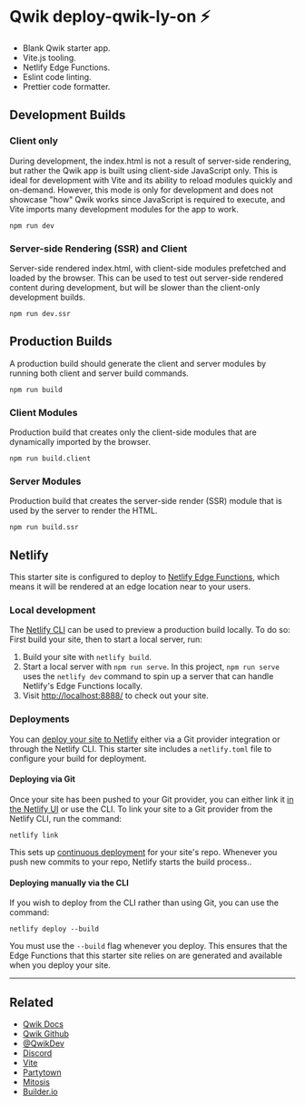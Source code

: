 # Qwik deploy-qwik-ly-on ⚡️

- Blank Qwik starter app.
- Vite.js tooling.
- Netlify Edge Functions.
- Eslint code linting.
- Prettier code formatter.

## Development Builds

### Client only

During development, the index.html is not a result of server-side rendering, but rather the Qwik app is built using client-side JavaScript only. This is ideal for development with Vite and its ability to reload modules quickly and on-demand. However, this mode is only for development and does not showcase "how" Qwik works since JavaScript is required to execute, and Vite imports many development modules for the app to work.

```
npm run dev
```

### Server-side Rendering (SSR) and Client

Server-side rendered index.html, with client-side modules prefetched and loaded by the browser. This can be used to test out server-side rendered content during development, but will be slower than the client-only development builds.

```
npm run dev.ssr
```

## Production Builds

A production build should generate the client and server modules by running both client and server build commands.

```
npm run build
```

### Client Modules

Production build that creates only the client-side modules that are dynamically imported by the browser.

```
npm run build.client
```

### Server Modules

Production build that creates the server-side render (SSR) module that is used by the server to render the HTML.

```
npm run build.ssr
```

## Netlify

This starter site is configured to deploy to [Netlify Edge Functions](https://www.netlify.com/products/edge/), which means it will be rendered at an edge location near to your users.

### Local development

The [Netlify CLI](https://docs.netlify.com/cli/get-started/) can be used to preview a production build locally. To do so: First build your site, then to start a local server, run:

1. Build your site with `netlify build`.
2. Start a local server with `npm run serve`.
   In this project, `npm run serve` uses the `netlify dev` command to spin up a server that can handle Netlify's Edge Functions locally.
3. Visit [http://localhost:8888/](http://localhost:8888/) to check out your site.

### Deployments

You can [deploy your site to Netlify](https://docs.netlify.com/site-deploys/create-deploys/) either via a Git provider integration or through the Netlify CLI. This starter site includes a `netlify.toml` file to configure your build for deployment.

#### Deploying via Git

Once your site has been pushed to your Git provider, you can either link it [in the Netlify UI](https://app.netlify.com/start) or use the CLI. To link your site to a Git provider from the Netlify CLI, run the command:

```shell
netlify link
```

This sets up [continuous deployment](https://docs.netlify.com/site-deploys/create-deploys/#deploy-with-git) for your site's repo. Whenever you push new commits to your repo, Netlify starts the build process..

#### Deploying manually via the CLI

If you wish to deploy from the CLI rather than using Git, you can use the command:

```shell
netlify deploy --build
```

You must use the `--build` flag whenever you deploy. This ensures that the Edge Functions that this starter site relies on are generated and available when you deploy your site.

--------------------

## Related

- [Qwik Docs](https://qwik.builder.io/)
- [Qwik Github](https://github.com/BuilderIO/qwik)
- [@QwikDev](https://twitter.com/QwikDev)
- [Discord](https://qwik.builder.io/chat)
- [Vite](https://vitejs.dev/)
- [Partytown](https://partytown.builder.io/)
- [Mitosis](https://github.com/BuilderIO/mitosis)
- [Builder.io](https://www.builder.io/)
